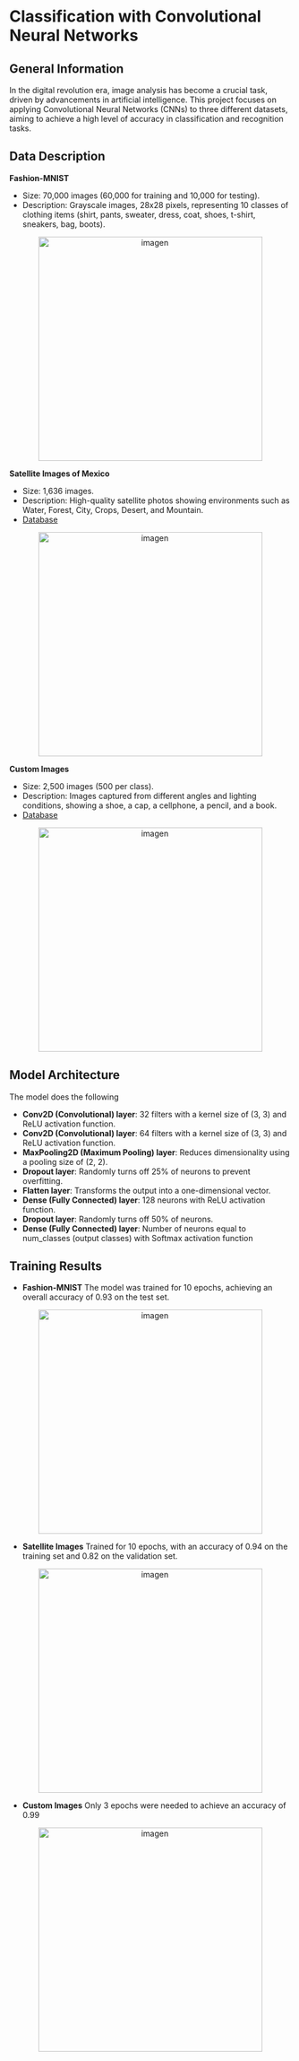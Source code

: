 # Classification with Convolutional Neural Networks
## General Information
In the digital revolution era, image analysis has become a crucial task, driven by advancements in artificial intelligence. This project focuses on applying Convolutional Neural Networks (CNNs) to three different datasets, aiming to achieve a high level of accuracy in classification and recognition tasks.

## Data Description
**Fashion-MNIST**
* Size: 70,000 images (60,000 for training and 10,000 for testing).
* Description: Grayscale images, 28x28 pixels, representing 10 classes of clothing items (shirt, pants, sweater, dress, coat, shoes, t-shirt, sneakers, bag, boots).
<p align="center">
  <img src="https://github.com/user-attachments/assets/f801ae74-6ee1-4a98-aac2-e505870d0db4" alt="imagen" width="400">
</p>



**Satellite Images of Mexico**
* Size: 1,636 images.
* Description: High-quality satellite photos showing environments such as Water, Forest, City, Crops, Desert, and Mountain.
* [Database](https://drive.google.com/drive/folders/1yGcbQ6B4GoTHrbmBPHRFVF1dMFafQrpN?usp=sharing) 
<p align="center">
  <img src="https://github.com/user-attachments/assets/154c0dd6-7cc9-415d-a874-cdf7d1d93952" alt="imagen" width="400">
</p>



**Custom Images**
* Size: 2,500 images (500 per class).
* Description: Images captured from different angles and lighting conditions, showing a shoe, a cap, a cellphone, a pencil, and a book.
* [Database](https://drive.google.com/drive/folders/11RqS3AW_XcmWsf4wpP2AmGoQ8Ce1bNPo?usp=sharing)
<p align="center">
  <img src="https://github.com/user-attachments/assets/034ae7ba-14ab-4c45-b3ba-87d16ada8db5" alt="imagen" width="400">
</p>

## Model Architecture 
The model does the following
* **Conv2D (Convolutional) layer**: 32 filters with a kernel size of (3, 3) and ReLU activation function.
* **Conv2D (Convolutional) layer**: 64 filters with a kernel size of (3, 3) and ReLU activation function.
* **MaxPooling2D (Maximum Pooling) layer**: Reduces dimensionality using a pooling size of (2, 2).
* **Dropout layer**: Randomly turns off 25% of neurons to prevent overfitting.
* **Flatten layer**: Transforms the output into a one-dimensional vector.
* **Dense (Fully Connected) layer**: 128 neurons with ReLU activation function.
* **Dropout layer**: Randomly turns off 50% of neurons.
* **Dense (Fully Connected) layer**: Number of neurons equal to num_classes (output classes) with Softmax activation function

## Training Results
* **Fashion-MNIST** The model was trained for 10 epochs, achieving an overall accuracy of 0.93 on the test set.
<p align="center">
  <img src="https://github.com/user-attachments/assets/7860f969-5d0b-4e6a-a01c-cb05305b15bd" alt="imagen" width="400">
</p>


* **Satellite Images** Trained for 10 epochs, with an accuracy of 0.94 on the training set and 0.82 on the validation set.
<p align="center">
  <img src="https://github.com/user-attachments/assets/8c443868-eee2-4a64-9471-6b11786aab20" alt="imagen" width="400">
</p>


* **Custom Images** Only 3 epochs were needed to achieve an accuracy of 0.99
<p align="center">
  <img src="https://github.com/user-attachments/assets/312f953a-c6f9-43ba-9b63-0f3eca899825" alt="imagen" width="400">
</p>
 
